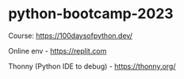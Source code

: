 # python-bootcamp-2023
Course: https://100daysofpython.dev/

Online env - https://replit.com

Thonny (Python IDE to debug) - https://thonny.org/
